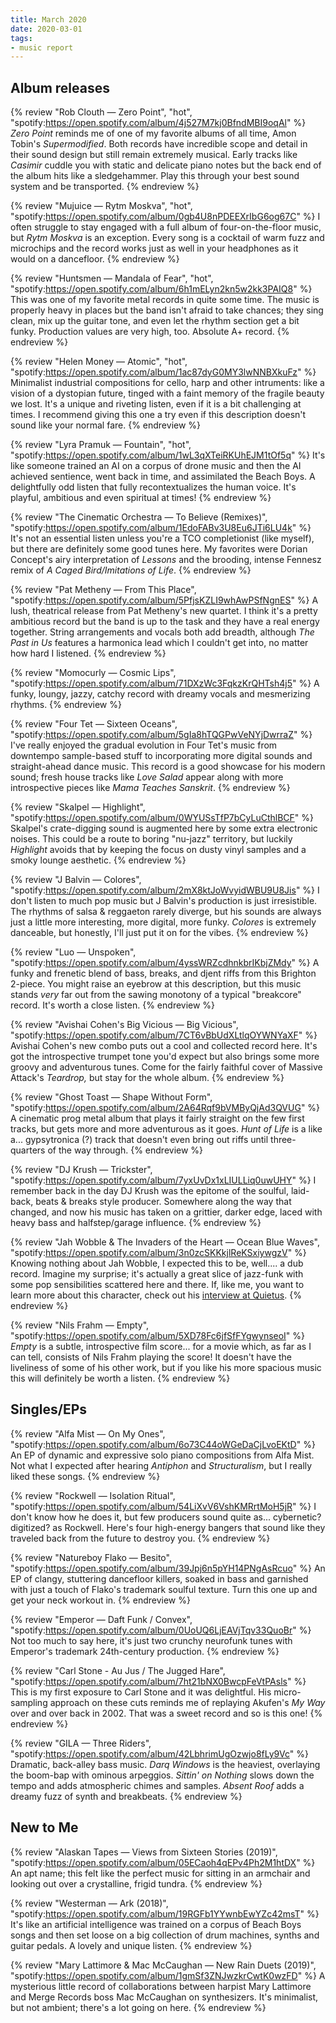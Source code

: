 ```yaml
---
title: March 2020
date: 2020-03-01
tags:
- music report
---
```


## Album releases

{% review "Rob Clouth — Zero Point", "hot",
  "spotify:https://open.spotify.com/album/4j527M7kj0BfndMBI9oqAl"
%}
  _Zero Point_ reminds me of one of my favorite albums of all time, Amon Tobin's _Supermodified_. Both records have incredible scope and detail in their sound design but still remain extremely musical. Early tracks like _Casimir_ cuddle you with static and delicate piano notes but the back end of the album hits like a sledgehammer. Play this through your best sound system and be transported.
{% endreview %}

{% review "Mujuice — Rytm Moskva", "hot",
  "spotify:https://open.spotify.com/album/0gb4U8nPDEEXrIbG6og67C"
%}
  I often struggle to stay engaged with a full album of four-on-the-floor music, but _Rytm Moskva_ is an exception. Every song is a cocktail of warm fuzz and microchips and the record works just as well in your headphones as it would on a dancefloor.
{% endreview %}

{% review "Huntsmen — Mandala of Fear", "hot",
  "spotify:https://open.spotify.com/album/6h1mELyn2kn5w2kk3PAIQ8"
%}
  This was one of my favorite metal records in quite some time. The music is properly heavy in places but the band isn't afraid to take chances; they sing clean, mix up the guitar tone, and even let the rhythm section get a bit funky. Production values are very high, too. Absolute A+ record.
{% endreview %}

{% review "Helen Money — Atomic", "hot",
  "spotify:https://open.spotify.com/album/1ac87dyG0MY3lwNNBXkuFz"
%}
  Minimalist industrial compositions for cello, harp and other intruments: like a vision of a dystopian future, tinged with a faint memory of the fragile beauty we lost. It's a unique and riveting listen, even if it is a bit challenging at times. I recommend giving this one a try even if this description doesn't sound like your normal fare.
{% endreview %}

{% review "Lyra Pramuk — Fountain", "hot",
  "spotify:https://open.spotify.com/album/1wL3qXTeiRKUhEJM1tOf5q"
%}
  It's like someone trained an AI on a corpus of drone music and then the AI achieved sentience, went back in time, and assimilated the Beach Boys. A delightfully odd listen that fully recontextualizes the human voice. It's playful, ambitious and even spiritual at times!
{% endreview %}

{% review "The Cinematic Orchestra — To Believe (Remixes)",
  "spotify:https://open.spotify.com/album/1EdoFABv3U8Eu6JTi6LU4k"
%}
  It's not an essential listen unless you're a TCO completionist (like myself), but there are definitely some good tunes here. My favorites were Dorian Concept's airy interpretation of _Lessons_ and the brooding, intense Fennesz remix of _A Caged Bird/Imitations of Life_.
{% endreview %}

{% review "Pat Metheny — From This Place",
  "spotify:https://open.spotify.com/album/5PfjsKZLI9whAwPSfNgnES"
%}
  A lush, theatrical release from Pat Metheny's new quartet. I think it's a pretty ambitious record but the band is up to the task and they have a real energy together. String arrangements and vocals both add breadth, although _The Past in Us_ features a harmonica lead which I couldn't get into, no matter how hard I listened.
{% endreview %}

{% review "Momocurly — Cosmic Lips",
  "spotify:https://open.spotify.com/album/71DXzWc3FqkzKrQHTsh4j5"
%}
  A funky, loungy, jazzy, catchy record with dreamy vocals and mesmerizing rhythms.
{% endreview %}

{% review "Four Tet — Sixteen Oceans",
  "spotify:https://open.spotify.com/album/5gIa8hTQGPwVeNYjDwrraZ"
%}
  I've really enjoyed the gradual evolution in Four Tet's music from downtempo sample-based stuff to incorporating more digital sounds and straight-ahead dance music. This record is a good showcase for his modern sound; fresh house tracks like _Love Salad_ appear along with more introspective pieces like _Mama Teaches Sanskrit_.
{% endreview %}

{% review "Skalpel — Highlight",
  "spotify:https://open.spotify.com/album/0WYUSsTfP7bCyLuCthlBCF"
%}
  Skalpel's crate-digging sound is augmented here by some extra electronic noises. This could be a route to boring "nu-jazz" territory, but luckily _Highlight_ avoids that by keeping the focus on dusty vinyl samples and a smoky lounge aesthetic.
{% endreview %}

{% review "J Balvin — Colores",
  "spotify:https://open.spotify.com/album/2mX8ktJoWvyidWBU9U8Jis"
%}
  I don't listen to much pop music but J Balvin's production is just irresistible. The rhythms of salsa & reggaeton rarely diverge, but his sounds are always just a little more interesting, more digital, more funky. _Colores_ is extremely danceable, but honestly, I'll just put it on for the vibes.
{% endreview %}

{% review "Luo — Unspoken",
  "spotify:https://open.spotify.com/album/4yssWRZcdhnkbrIKbjZMdy"
%}
  A funky and frenetic blend of bass, breaks, and djent riffs from this Brighton 2-piece. You might raise an eyebrow at this description, but this music stands _very_ far out from the sawing monotony of a typical "breakcore" record. It's worth a close listen.
{% endreview %}

{% review "Avishai Cohen's Big Vicious — Big Vicious",
  "spotify:https://open.spotify.com/album/7CT6vBbUdXLtlqOYWNYaXF"
%}
  Avishai Cohen's new combo puts out a cool and collected record here. It's got the introspective trumpet tone you'd expect but also brings some more groovy and adventurous tunes. Come for the fairly faithful cover of Massive Attack's _Teardrop,_ but stay for the whole album.
{% endreview %}

{% review "Ghost Toast — Shape Without Form",
  "spotify:https://open.spotify.com/album/2A64Rqf9bVMByQjAd3QVUG"
%}
  A cinematic prog metal album that plays it fairly straight on the few first tracks, but gets more and more adventurous as it goes. _Hunt of Life_ is a like a... gypsytronica (?) track that doesn't even bring out riffs until three-quarters of the way through.
{% endreview %}

{% review "DJ Krush — Trickster",
  "spotify:https://open.spotify.com/album/7yxUvDx1xLIULLiq0uwUHY"
%}
  I remember back in the day DJ Krush was the epitome of the soulful, laid-back, beats &amp; breaks style producer. Somewhere along the way that changed, and now his music has taken on a grittier, darker edge, laced with heavy bass and halfstep/garage influence.
{% endreview %}

{% review "Jah Wobble & The Invaders of the Heart — Ocean Blue Waves",
  "spotify:https://open.spotify.com/album/3n0zcSKKkjlReKSxiywgzV"
%}
  Knowing nothing about Jah Wobble, I expected this to be, well.... a dub record. Imagine my surprise; it's actually a great slice of jazz-funk with some pop sensibilities scattered here and there. If, like me, you want to learn more about this character, check out his [interview at Quietus](https://thequietus.com/articles/27720-jah-wobble-interview).
{% endreview %}

{% review "Nils Frahm — Empty",
  "spotify:https://open.spotify.com/album/5XD78Fc6jfSfFYgwynseoI"
%}
  _Empty_ is a subtle, introspective film score... for a movie which, as far as I can tell, consists of Nils Frahm playing the score! It doesn't have the liveliness of some of his other work, but if you like his more spacious music this will definitely be worth a listen.
{% endreview %}


## Singles/EPs

{% review "Alfa Mist — On My Ones",
  "spotify:https://open.spotify.com/album/6o73C44oWGeDaCjLvoEKtD"
%}
  An EP of dynamic and expressive solo piano compositions from Alfa Mist. Not what I expected after hearing _Antiphon_ and _Structuralism_, but I really liked these songs.
{% endreview %}

{% review "Rockwell — Isolation Ritual",
  "spotify:https://open.spotify.com/album/54LiXvV6VshKMRrtMoH5jR"
%}
  I don't know how he does it, but few producers sound quite as... cybernetic? digitized? as Rockwell. Here's four high-energy bangers that sound like they traveled back from the future to destroy you.
{% endreview %}

{% review "Natureboy Flako — Besito",
  "spotify:https://open.spotify.com/album/39Jpj6n5pYH14PNgAsRcuo"
%}
  An EP of clangy, stuttering dancefloor killers, soaked in bass and garnished with just a touch of Flako's trademark soulful texture. Turn this one up and get your neck workout in.
{% endreview %}

{% review "Emperor — Daft Funk / Convex",
  "spotify:https://open.spotify.com/album/0UoUQ6LjEAVjTqv33QuoBr"
%}
  Not too much to say here, it's just two crunchy neurofunk tunes with Emperor's trademark 24th-century production.
{% endreview %}

{% review "Carl Stone - Au Jus / The Jugged Hare",
  "spotify:https://open.spotify.com/album/7ht21bNX0BwcpFeVtPAsls"
%}
  This is my first exposure to Carl Stone and it was delightful. His micro-sampling approach on these cuts reminds me of replaying Akufen's _My Way_ over and over back in 2002. That was a sweet record and so is this one!
{% endreview %}

{% review "GILA — Three Riders",
  "spotify:https://open.spotify.com/album/42LbhrimUgOzwjo8fLy9Vc"
%}
  Dramatic, back-alley bass music. _Darq Windows_ is the heaviest, overlaying the boom-bap with ominous arpeggios. _Sittin' on Nothing_ slows down the tempo and adds atmospheric chimes and samples. _Absent Roof_ adds a dreamy fuzz of synth and breakbeats.
{% endreview %}

## New to Me

{% review "Alaskan Tapes — Views from Sixteen Stories (2019)",
  "spotify:https://open.spotify.com/album/05ECaoh4qEPv4Ph2M1htDX"
%}
  An apt name; this felt like the perfect music for sitting in an armchair and looking out over a crystalline, frigid tundra.
{% endreview %}

{% review "Westerman — Ark (2018)",
  "spotify:https://open.spotify.com/album/19RGFb1YYwnbEwYZc42msT"
%}
  It's like an artificial intelligence was trained on a corpus of Beach Boys songs and then set loose on a big collection of drum machines, synths and guitar pedals. A lovely and unique listen.
{% endreview %}

{% review "Mary Lattimore & Mac McCaughan — New Rain Duets (2019)",
  "spotify:https://open.spotify.com/album/1gmSf3ZNJwzkrCwtK0wzFD"
%}
  A mysterious little record of collaborations between harpist Mary Lattimore and Merge Records boss Mac McCaughan on synthesizers. It's minimalist, but not ambient; there's a lot going on here.
{% endreview %}
